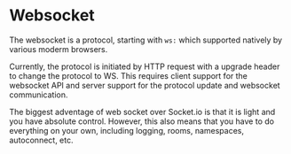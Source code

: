 # Websocket

The websocket is a protocol, starting with `ws:` which supported natively by various moderm browsers.

Currently, the protocol is initiated by HTTP request with a upgrade header to change the protocol to WS.
This requires client support for the websocket API and server support for the protocol update and websocket communication.

The biggest adventage of web socket over Socket.io is that it is light and you have absolute control.
However, this also means that you have to do everything on your own, including logging, rooms, namespaces, autoconnect, etc.